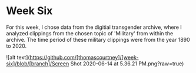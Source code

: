 # Week Six

For this week, I chose data from the digitial transgender archive, where I analyzed clippings from the chosen topic of 'Military' from within the archive. The time period of these military clippings  were from the year 1890 to 2020.

![alt text](https://github.com/[thomascourtney]/[week-six]/blob/[branch]/Screen Shot 2020-06-14 at 5.36.21 PM.png?raw=true)
